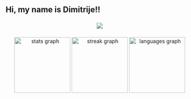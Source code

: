 <h2 align="left">Hi, my name is Dimitrije!!</h2>

###

<div align="center">
  <img src= "https://profile-counter.glitch.me/itspinger/count.svg"  />
</div>

###

<div align="center">
  <img src="https://github-readme-stats.vercel.app/api?username=itspinger&hide_title=true&hide_rank=false&show_icons=true&include_all_commits=true&count_private=true&disable_animations=false&theme=dracula&locale=en&hide_border=true" height="150" alt="stats graph"  />
  <img src="https://github-readme-streak-stats-two-ashy.vercel.app?user=itspinger&theme=dracula&hide_border=true&border_radius=5&mode=weekly" height="150" alt="streak graph" />
  <img src="https://github-readme-stats.vercel.app/api/top-langs?username=itspinger&locale=en&hide_title=true&layout=compact&card_width=320&langs_count=6&theme=dracula&hide_border=true" height="150" alt="languages graph"  />
</div>
